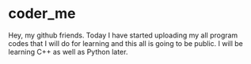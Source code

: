 # coder_me

Hey, my github friends. Today I have started uploading my all program codes that I will do for learning and this all is going to be public. I will be learning C++ as well as Python later. 
